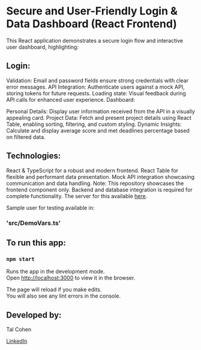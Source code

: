 # Secure and User-Friendly Login & Data Dashboard (React Frontend)
This React application demonstrates a secure login flow and interactive user dashboard, highlighting:

## Login:

Validation: Email and password fields ensure strong credentials with clear error messages.
API Integration: Authenticate users against a mock API, storing tokens for future requests.
Loading state: Visual feedback during API calls for enhanced user experience.
Dashboard:

Personal Details: Display user information received from the API in a visually appealing card.
Project Data: Fetch and present project details using React Table, enabling sorting, filtering, and custom styling.
Dynamic Insights: Calculate and display average score and met deadlines percentage based on filtered data.

## Technologies:

React & TypeScript for a robust and modern frontend.
React Table for flexible and performant data presentation.
Mock API integration showcasing communication and data handling.
Note: This repository showcases the frontend component only. Backend and database integration is required for complete functionality.
The server for this available <a href="https://github.com/talco318/my-project-app-server">here</a>.

Sample user for testing available in:
### 'src/DemoVars.ts'

## To run this app:

### `npm start`
Runs the app in the development mode.\
Open [http://localhost:3000](http://localhost:3000) to view it in the browser.

The page will reload if you make edits.\
You will also see any lint errors in the console.

## Developed by:

Tal Cohen

<a href="https://www.linkedin.com/in/talco318/" target="_blank">LinkedIn</a>
